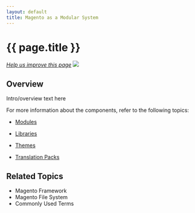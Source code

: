 ```yaml
---
layout: default
title: Magento as a Modular System
---
```


<h1 id="m2arch-asmodsys">{{ page.title }}</h1>

<p><a href="{{ site.githuburl }}m2devgde/arch/mod_depend.md" target="_blank"><em>Help us improve this page</em></a>&nbsp;<img src="{{ site.baseurl }}common/images/newWindow.gif"/></p>

<h2 id="m2arch-asmodsys-overview"> Overview</h2>
Intro/overview text here

For more information about the components, refer to the following topics:

* <a href="{{ site.gdeurl }}architecture/modules/mod_intro.html">Modules</a>

* <a href="{{ site.gdeurl }}architecture/arch_libraries.html">Libraries</a>

* <a href="{{ site.gdeurl }}architecture/arch_themes.html">Themes</a>

* <a href="{{ site.gdeurl }}architecture/arch_translations.html">Translation Packs</a>



<h2 id="m2arch-asmodsys-related"> Related Topics</h2>

* Magento Framework
* Magento File System
* Commonly Used Terms
